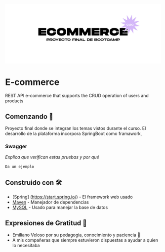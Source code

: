 ![imagen](portada.jpg)

# E-commerce
REST API e-commerce that supports the CRUD operation of users and products


## Comenzando 🚀

Proyecto final donde se integran los temas vistos durante el curso. El desarrollo de la plataforma incorpora SpringBoot como framawork,

### Swagger

_Explica que verifican estas pruebas y por qué_

```
Da un ejemplo
```

## Construido con 🛠️


* [Spring] (https://start.spring.io/) - El framework web usado
* [Maven](https://maven.apache.org/) - Manejador de dependencias
* [MySQL](https://dev.mysql.com/downloads/workbench/) - Usado para manejar la base de datos


## Expresiones de Gratitud 🎁

* Emiliano Veloso por su pedagogia, conocimiento y paciencia 📢
* A mis compañeras que siempre estuvieron dispuestas a ayudar a quien lo necesitaba 

